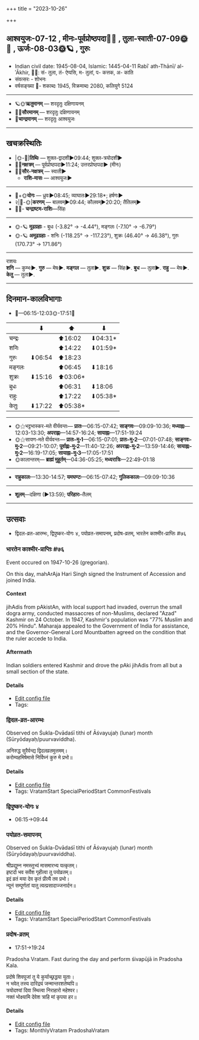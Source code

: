 +++
title = "2023-10-26"

+++
## आश्वयुजः-07-12  ,  मीनः-पूर्वप्रोष्ठपदा🌛🌌  ,  तुला-स्वाती-07-09🌞🌌  ,  ऊर्जः-08-03🌞🪐  ,  गुरुः
- Indian civil date: 1945-08-04, Islamic: 1445-04-11 Rabīʿ ath-Thānī/ al-ʾĀkhir, 🌌🌞: सं- तुला, तं- ऐप्पसि, म- तुलां, प- कत्तक, अ- काति
- संवत्सरः - शोभनः
- वर्षसङ्ख्या 🌛- शकाब्दः 1945, विक्रमाब्दः 2080, कलियुगे 5124
___________________
- 🪐🌞**ऋतुमानम्** — शरदृतुः दक्षिणायनम्
- 🌌🌞**सौरमानम्** — शरदृतुः दक्षिणायनम्
- 🌛**चान्द्रमानम्** — शरदृतुः आश्वयुजः
___________________


## खचक्रस्थितिः
- |🌞-🌛|**तिथिः** — शुक्ल-द्वादशी►09:44; शुक्ल-त्रयोदशी►  
- 🌌🌛**नक्षत्रम्** — पूर्वप्रोष्ठपदा►11:24; उत्तरप्रोष्ठपदा► (मीनः)  
- 🌌🌞**सौर-नक्षत्रम्** — स्वाती►  
  - **राशि-मासः** — आश्वयुजः► 
___________________
- 🌛+🌞**योगः** — ध्रुवः►08:45; व्याघातः►29:18*; हर्षणः►  
- २|🌛-🌞|**करणम्** — बालवम्►09:44; कौलवम्►20:20; तैतिलम्►  
- 🌌🌛- **चन्द्राष्टम-राशिः**—सिंहः  
___________________
- 🌞-🪐 **मूढग्रहाः** - बुधः (-3.82° → -4.44°), मङ्गलः (-7.10° → -6.79°)
- 🌞-🪐 **अमूढग्रहाः** - शनिः (-118.25° → -117.23°), शुक्रः (46.40° → 46.38°), गुरुः (170.73° → 171.86°)
___________________
राशयः  
**शनि** — कुम्भः►. **गुरु** — मेषः►. **मङ्गल** — तुला►. **शुक्र** — सिंहः►. **बुध** — तुला►. **राहु** — मेषः►. **केतु** — तुला►. 
___________________


## दिनमान-कालविभागाः
- 🌅—06:15-12:03🌞-17:51🌇  

|      |⬇     |⬆     |⬇     |
|------|-----|-----|------|
|चन्द्रः|     |⬆16:02 |⬇04:31*|
|शनिः   |     |⬆14:22 |⬇01:59*|
|गुरुः  |⬇06:54 |⬆18:23 |     |
|मङ्गलः |     |⬆06:45 |⬇18:16 |
|शुक्रः |⬇15:16 |⬆03:06*|     |
|बुधः   |     |⬆06:31 |⬇18:06 |
|राहुः  |     |⬆17:22 |⬇05:38*|
|केतुः  |⬇17:22 |⬆05:38*|     |
___________________
- 🌞⚝भट्टभास्कर-मते वीर्यवन्तः— **प्रातः**—06:15-07:42; **साङ्गवः**—09:09-10:36; **मध्याह्नः**—12:03-13:30; **अपराह्णः**—14:57-16:24; **सायाह्नः**—17:51-19:24  
- 🌞⚝सायण-मते वीर्यवन्तः— **प्रातः-मु॰1**—06:15-07:01; **प्रातः-मु॰2**—07:01-07:48; **साङ्गवः-मु॰2**—09:21-10:07; **पूर्वाह्णः-मु॰2**—11:40-12:26; **अपराह्णः-मु॰2**—13:59-14:46; **सायाह्नः-मु॰2**—16:19-17:05; **सायाह्नः-मु॰3**—17:05-17:51  
- 🌞कालान्तरम्— **ब्राह्मं मुहूर्तम्**—04:36-05:25; **मध्यरात्रिः**—22:49-01:18  
___________________
- **राहुकालः**—13:30-14:57; **यमघण्टः**—06:15-07:42; **गुलिककालः**—09:09-10:36  
___________________
- **शूलम्**—दक्षिणा (►13:59); **परिहारः**–तैलम्  
___________________

## उत्सवाः
- द्विदल-व्रत-आरम्भः, द्विपुष्कर-योगः ४, पयोव्रत-समापनम्, प्रदोष-व्रतम्, भारतेन काश्मीर-प्राप्तिः #७६
### भारतेन काश्मीर-प्राप्तिः #७६

Event occured on 1947-10-26 (gregorian). 

On this day, mahArAja Hari Singh signed the Instrument of Accession and joined India.

#### Context
jihAdis from pAkistAn, with local support had invaded, overrun the small dogra army, conducted massaccres of non-Muslims, declared "Azad" Kashmir on 24 October. In 1947, Kashmir's population was "77% Muslim and 20% Hindu". Maharaja appealed to the Government of India for assistance, and the Governor-General Lord Mountbatten agreed on the condition that the ruler accede to India.

#### Aftermath
Indian soldiers entered Kashmir and drove the pAki jihAdis from all but a small section of the state.

#### Details
- [Edit config file](https://github.com/jyotisham/adyatithi/blob/master/mahApuruSha/xatra-later/gregorian/day/10/26/bhAratena_kAshmIra-prAptiH.toml)
- Tags: 


### द्विदल-व्रत-आरम्भः

Observed on Śukla-Dvādaśī tithi of Āśvayujaḥ (lunar) month (Sūryōdayaḥ/puurvaviddha). 

अनिरुद्ध सुरैर्वन्द्य द्विदलव्रतमुत्तमम्।  
करोम्यहमिषेमासे निर्विघ्नं कुरु मे प्रभो॥



#### Details
- [Edit config file](https://github.com/jyotisham/adyatithi/blob/master/general/lunar_month/tithi/07/12/dvidala-vrata-ArambhaH.toml)
- Tags: VratamStart SpecialPeriodStart CommonFestivals


### द्विपुष्कर-योगः ४
- 06:15→09:44
### पयोव्रत-समापनम्

Observed on Śukla-Dvādaśī tithi of Āśvayujaḥ (lunar) month (Sūryōdayaḥ/puurvaviddha). 

श्रीप्रद्युम्न नमस्तुभ्यं मासमारभ्य यत्कृतम्।  
इष्टदो भव सर्वेश गृहीत्वा तु पयोव्रतम्॥  
इदं व्रतं मया देव कृतं प्रीत्यै तव प्रभो।  
न्यूनं सम्पूर्णतां यातु त्वत्प्रसादाज्जनार्दन॥



#### Details
- [Edit config file](https://github.com/jyotisham/adyatithi/blob/master/general/lunar_month/tithi/07/12/payOvrata-samApanam.toml)
- Tags: VratamStart SpecialPeriodStart CommonFestivals


### प्रदोष-व्रतम्
- 17:51→19:24



Pradosha Vratam. Fast during the day and perform śivapūjā in Pradosha Kala.

प्रदोषे  शिवपूजां  तु  ये  कुर्याच्छ्रद्धया  युताः।  
न  भवेत्  तस्य  दारिद्र्यं  जन्मान्तरशतेष्वपि॥  
त्रयोदश्यां दिवा स्थित्वा निराहारो महेश्वर।  
नक्तं भोक्ष्यामि देवेश त्राहि मां कृपया हर॥



#### Details
- [Edit config file](https://github.com/jyotisham/adyatithi/blob/master/time_focus/monthly/pradoSha/description_only/pradOSa-vratam.toml)
- Tags: MonthlyVratam PradoshaVratam


